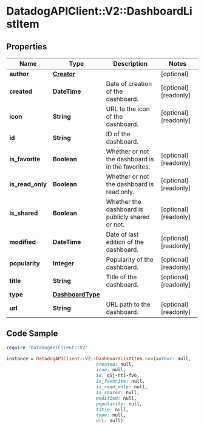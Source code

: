 # DatadogAPIClient::V2::DashboardListItem

## Properties

Name | Type | Description | Notes
------------ | ------------- | ------------- | -------------
**author** | [**Creator**](Creator.md) |  | [optional] 
**created** | **DateTime** | Date of creation of the dashboard. | [optional] [readonly] 
**icon** | **String** | URL to the icon of the dashboard. | [optional] [readonly] 
**id** | **String** | ID of the dashboard. | 
**is_favorite** | **Boolean** | Whether or not the dashboard is in the favorites. | [optional] [readonly] 
**is_read_only** | **Boolean** | Whether or not the dashboard is read only. | [optional] [readonly] 
**is_shared** | **Boolean** | Whether the dashboard is publicly shared or not. | [optional] [readonly] 
**modified** | **DateTime** | Date of last edition of the dashboard. | [optional] [readonly] 
**popularity** | **Integer** | Popularity of the dashboard. | [optional] [readonly] 
**title** | **String** | Title of the dashboard. | [optional] [readonly] 
**type** | [**DashboardType**](DashboardType.md) |  | 
**url** | **String** | URL path to the dashboard. | [optional] [readonly] 

## Code Sample

```ruby
require 'DatadogAPIClient::V2'

instance = DatadogAPIClient::V2::DashboardListItem.new(author: null,
                                 created: null,
                                 icon: null,
                                 id: q5j-nti-fv6,
                                 is_favorite: null,
                                 is_read_only: null,
                                 is_shared: null,
                                 modified: null,
                                 popularity: null,
                                 title: null,
                                 type: null,
                                 url: null)
```


